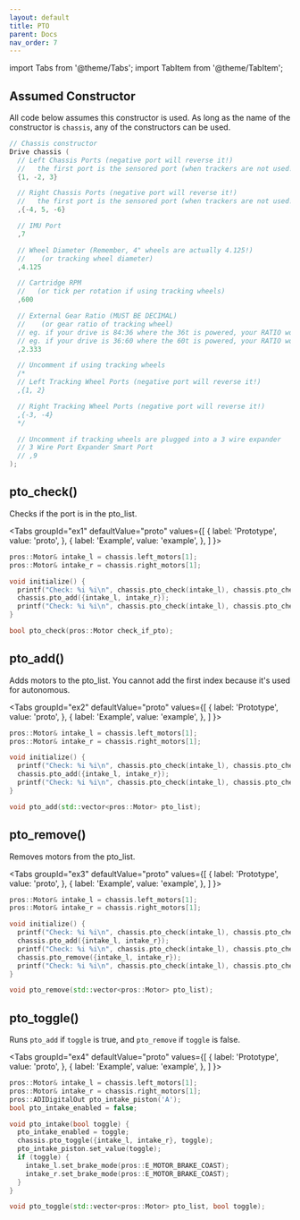 ```yaml
---
layout: default
title: PTO
parent: Docs
nav_order: 7
---
```



import Tabs from '@theme/Tabs';
import TabItem from '@theme/TabItem';

## Assumed Constructor

All code below assumes this constructor is used.  As long as the name of the constructor is `chassis`, any of the constructors can be used. 

```cpp
// Chassis constructor
Drive chassis (
  // Left Chassis Ports (negative port will reverse it!)
  //   the first port is the sensored port (when trackers are not used!)
  {1, -2, 3}

  // Right Chassis Ports (negative port will reverse it!)
  //   the first port is the sensored port (when trackers are not used!)
  ,{-4, 5, -6}

  // IMU Port
  ,7

  // Wheel Diameter (Remember, 4" wheels are actually 4.125!)
  //    (or tracking wheel diameter)
  ,4.125

  // Cartridge RPM
  //   (or tick per rotation if using tracking wheels)
  ,600

  // External Gear Ratio (MUST BE DECIMAL)
  //    (or gear ratio of tracking wheel)
  // eg. if your drive is 84:36 where the 36t is powered, your RATIO would be 2.333.
  // eg. if your drive is 36:60 where the 60t is powered, your RATIO would be 0.6.
  ,2.333

  // Uncomment if using tracking wheels
  /*
  // Left Tracking Wheel Ports (negative port will reverse it!)
  ,{1, 2}

  // Right Tracking Wheel Ports (negative port will reverse it!)
  ,{-3, -4}
  */

  // Uncomment if tracking wheels are plugged into a 3 wire expander
  // 3 Wire Port Expander Smart Port
  // ,9
);

```

 


## pto_check()
Checks if the port is in the pto_list.     

<Tabs
  groupId="ex1"
  defaultValue="proto"
  values={[
    { label: 'Prototype',  value: 'proto', },
    { label: 'Example',  value: 'example', },
  ]
}>

<TabItem value="example">

```cpp
pros::Motor& intake_l = chassis.left_motors[1];
pros::Motor& intake_r = chassis.right_motors[1];

void initialize() {
  printf("Check: %i %i\n", chassis.pto_check(intake_l), chassis.pto_check(intake_r))); // This prints 0 0
  chassis.pto_add({intake_l, intake_r});
  printf("Check: %i %i\n", chassis.pto_check(intake_l), chassis.pto_check(intake_r))); // This prints 1 1
}
```

</TabItem>


<TabItem value="proto">

```cpp
bool pto_check(pros::Motor check_if_pto);
```


</TabItem>
</Tabs>






 


## pto_add()
Adds motors to the pto_list.  You cannot add the first index because it's used for autonomous.     

<Tabs
  groupId="ex2"
  defaultValue="proto"
  values={[
    { label: 'Prototype',  value: 'proto', },
    { label: 'Example',  value: 'example', },
  ]
}>

<TabItem value="example">

```cpp
pros::Motor& intake_l = chassis.left_motors[1];
pros::Motor& intake_r = chassis.right_motors[1];

void initialize() {
  printf("Check: %i %i\n", chassis.pto_check(intake_l), chassis.pto_check(intake_r))); // This prints 0 0
  chassis.pto_add({intake_l, intake_r});
  printf("Check: %i %i\n", chassis.pto_check(intake_l), chassis.pto_check(intake_r))); // This prints 1 1
}
```

</TabItem>


<TabItem value="proto">

```cpp
void pto_add(std::vector<pros::Motor> pto_list);
```


</TabItem>
</Tabs>






 


## pto_remove()
Removes motors from the pto_list.      

<Tabs
  groupId="ex3"
  defaultValue="proto"
  values={[
    { label: 'Prototype',  value: 'proto', },
    { label: 'Example',  value: 'example', },
  ]
}>

<TabItem value="example">

```cpp
pros::Motor& intake_l = chassis.left_motors[1];
pros::Motor& intake_r = chassis.right_motors[1];

void initialize() {
  printf("Check: %i %i\n", chassis.pto_check(intake_l), chassis.pto_check(intake_r))); // This prints 0 0
  chassis.pto_add({intake_l, intake_r});
  printf("Check: %i %i\n", chassis.pto_check(intake_l), chassis.pto_check(intake_r))); // This prints 1 1
  chassis.pto_remove({intake_l, intake_r});
  printf("Check: %i %i\n", chassis.pto_check(intake_l), chassis.pto_check(intake_r))); // This prints 0 0
}
```

</TabItem>


<TabItem value="proto">

```cpp
void pto_remove(std::vector<pros::Motor> pto_list);
```


</TabItem>
</Tabs>






 


## pto_toggle()
Runs `pto_add` if `toggle` is true, and `pto_remove` if `toggle` is false.       

<Tabs
  groupId="ex4"
  defaultValue="proto"
  values={[
    { label: 'Prototype',  value: 'proto', },
    { label: 'Example',  value: 'example', },
  ]
}>

<TabItem value="example">

```cpp
pros::Motor& intake_l = chassis.left_motors[1];
pros::Motor& intake_r = chassis.right_motors[1];
pros::ADIDigitalOut pto_intake_piston('A');
bool pto_intake_enabled = false;

void pto_intake(bool toggle) {
  pto_intake_enabled = toggle;
  chassis.pto_toggle({intake_l, intake_r}, toggle);
  pto_intake_piston.set_value(toggle);
  if (toggle) {
    intake_l.set_brake_mode(pros::E_MOTOR_BRAKE_COAST);
    intake_r.set_brake_mode(pros::E_MOTOR_BRAKE_COAST);
  }
}
```

</TabItem>


<TabItem value="proto">

```cpp
void pto_toggle(std::vector<pros::Motor> pto_list, bool toggle);
```


</TabItem>
</Tabs>






 

